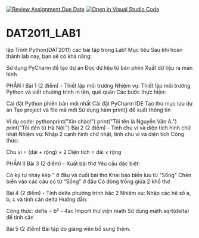 [![Review Assignment Due Date](https://classroom.github.com/assets/deadline-readme-button-22041afd0340ce965d47ae6ef1cefeee28c7c493a6346c4f15d667ab976d596c.svg)](https://classroom.github.com/a/-Eb7mzV0)
[![Open in Visual Studio Code](https://classroom.github.com/assets/open-in-vscode-2e0aaae1b6195c2367325f4f02e2d04e9abb55f0b24a779b69b11b9e10269abc.svg)](https://classroom.github.com/online_ide?assignment_repo_id=20490686&assignment_repo_type=AssignmentRepo)
# DAT2011_LAB1
lập Trình Python(DAT2011) các bài tập trong Lab1
Mục tiêu
Sau khi hoàn thành lab này, bạn sẽ có khả năng:

Sử dụng PyCharm để tạo dự án
Đọc dữ liệu từ bàn phím
Xuất dữ liệu ra màn hình

PHẦN I
Bài 1 (2 điểm) - Thiết lập môi trường
Nhiệm vụ: Thiết lập môi trường Python và viết chương trình in tên, quê quán
Các bước thực hiện:

Cài đặt Python phiên bản mới nhất
Cài đặt PyCharm IDE
Tạo thư mục lưu dự án
Tạo project và file mã mới
Sử dụng hàm print() để xuất thông tin

Ví dụ code:
pythonprint("Xin chào!")
print("Tôi tên là Nguyễn Văn A.")
print("Tôi đến từ Hà Nội.")
Bài 2 (2 điểm) - Tính chu vi và diện tích hình chữ nhật
Nhiệm vụ: Nhập 2 cạnh hình chữ nhật, tính chu vi và diện tích
Công thức:

Chu vi = (dài + rộng) × 2
Diện tích = dài × rộng

PHẦN II
Bài 3 (2 điểm) - Xuất bài thơ
Yêu cầu đặc biệt:

Có ký tự nháy kép " ở đầu và cuối bài thơ
Khai báo biến lưu từ "Sống"
Chèn biến vào các câu có từ "Sống" ở đầu
Có dòng trống giữa 2 khổ thơ

Bài 4 (2 điểm) - Tính delta phương trình bậc 2
Nhiệm vụ: Nhập các hệ số a, b, c và tính căn delta
Hướng dẫn:

Công thức: delta = b² - 4ac
Import thư viện math
Sử dụng math.sqrt(delta) để tính căn

Bài 5 (2 điểm)
Bài tập do giảng viên bổ sung thêm.
